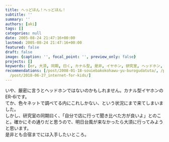 ```yaml
---
title: へっどほん！へっどほん！
subtitle: ''
summary: ''
authors: [aki]
tags: []
categories: null
date: 2005-08-24 21:47:16+00:00
lastmod: 2005-08-24 21:47:16+00:00
featured: false
draft: false
image: {caption: '', focal_point: '', preview_only: false}
projects: []
keywords: [er, 大須, 同期, 曰く, カナル型, 是非, イヤホン, 研究室, ヘッドホン, 入手]
recommendations: [/post/2008-01-18-souiebakokohawu-yu-burogudatuta/, /post/2008-09-14-hetudohonwu-se-sitahi/,
  /post/2018-06-27_internet-for-kids/]
---
```

いや、厳密に言うとヘッドホンではないのかもしれません。カナル型イヤホンのER-6iです。  
てか、色々ネットで調べてる内にこれしかない、という状況にまで来てしまいました。  
しかし、研究室の同期曰く、「自分で店に行って聞き比べた方が良いよ」とのこと。確かにその通りだと思うので、明日台風が来なかったら大須に行ってみようと思います。  
是非とも合宿までには入手したいところ。


